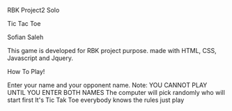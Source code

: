 RBK Project2 Solo

Tic Tac Toe

Sofian Saleh

This game is developed for RBK project purpose. made with HTML, CSS, Javascript and Jquery.


How To Play!

Enter your name and your opponent name. Note: YOU CANNOT PLAY UNTIL YOU ENTER BOTH NAMES
The computer will pick randomly who will start first
It's Tic Tak Toe everybody knows the rules just play

